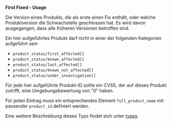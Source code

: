 **First Fixed - Usage**

Die Version eines Produkts, die als erste einen Fix enthält, oder welche Produktversion die Schwachstelle geschlossen hat.
Es wird davon ausgegangen, dass alle früheren Versionen betroffen sind.

Ein hier aufgeführtes Produkt darf nicht in einer der folgenden Kategorien aufgeführt sein

* `product_status/first_affected[]`
* `product_status/known_affected[]`
* `product_status/last_affected[]`
* `product_status/known_not_affected[]`
* `product_status/under_investigation[]`

Für jede hier aufgeführte Produkt-ID sollte ein CVSS, der auf dieses Produkt zutrifft, eine Umgebungsbewertung von "0" haben.

Für jeden Eintrag muss ein entsprechendes Element `full_product_name` mit passender `product_id` definiert werden.

Eine weitere Beschreibung dieses Typs findet sich unter [types](types/products-usage.de.md).
